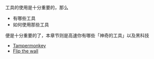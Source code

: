 工具的使用是十分重要的，那么

* 有哪些工具
* 如何使用那些工具

便是十分重要的了，本章节则是高速你有哪些「神奇的工具」以及黑科技

* [Tampermonkey](Tampermonkey.md)
* [Flip the wall](Flipthewall.md)

